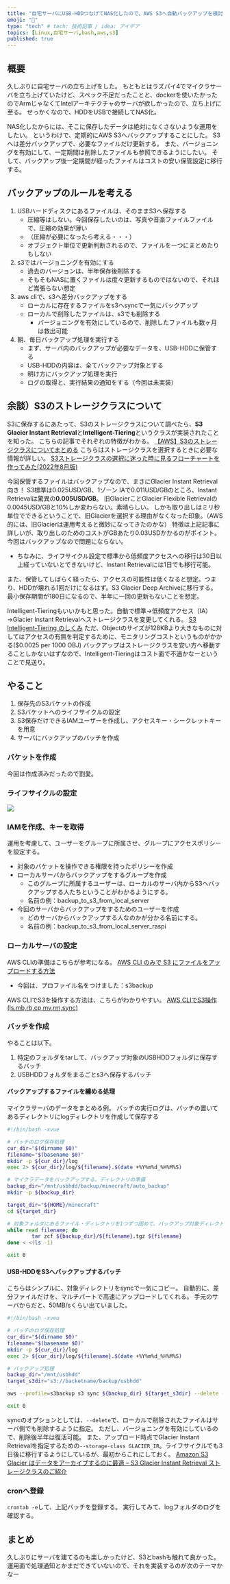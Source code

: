 ```yaml
---
title: "自宅サーバにUSB-HDDつなげてNAS化したので、AWS S3へ自動バックアップを検討して実践してみた"
emoji: "💽"
type: "tech" # tech: 技術記事 / idea: アイデア
topics: [Linux,自宅サーバ,bash,aws,s3]
published: true
---
```


## 概要
久しぶりに自宅サーバの立ち上げをした。
もともとはラズパイ4でマイクラサーバを立ち上げていたけど、スペック不足だったことと、dockerを使いたかったのでArmじゃなくてIntelアーキテクチャのサーバが欲しかったので、立ち上げに至る。
せっかくなので、HDDをUSBで接続してNAS化。

NAS化したからには、そこに保存したデータは絶対になくさないような運用をしたい。
というわけで、定期的にAWS S3へバックアップすることにした。
S3へは差分バックアップで、必要なファイルだけ更新する。
また、バージョニングを有効にして、一定期間は削除したファイルも参照できるようにしたい。
そして、バックアップ後一定期間が経ったファイルはコストの安い保管設定に移行する。


## バックアップのルールを考える
1. USBハードディスクにあるファイルは、そのままS3へ保存する
    - 圧縮等はしない。今回保存したいのは、写真や音楽ファイルファイルで、圧縮の効果が薄い
    - （圧縮が必要になったら考える・・・）
    - オブジェクト単位で更新判断されるので、ファイルを一つにまとめたりもしない
1. s3ではバージョニングを有効にする
    - 過去のバージョンは、半年保存後削除する
    - そもそもNASに置くファイルは度々更新するものではないので、それほど嵩張らない想定
1. aws cliで、s3へ差分バックアップをする
    - ローカルに存在するファイルをs3へsyncで一気にバックアップ
    - ローカルで削除したファイルは、s3でも削除する
        - バージョニングを有効にしているので、削除したファイルも数ヶ月は救出可能
1. 朝、毎日バックアップ処理を実行する
    - まず、サーバ内のバックアップが必要なデータを、USB-HDDに保管する
    - USB-HDDの内容は、全てバックアップ対象とする
    - 明け方にバックアップ処理を実行
    - ログの取得と、実行結果の通知をする（今回は未実装）

## 余談）S3のストレージクラスについて
S3に保存するにあたって、S3のストレージクラスについて調べたら、**S3 Glacier Instant Retrieval**と**Intelligent-Tiering**というクラスが実装されたことを知った。
こちらの記事でそれぞれの特徴がわかる。
[【AWS】S3のストレージクラスについてまとめる](https://qiita.com/masato930/items/cb9ba948c696211b3ee5)
こちらはストレージクラスを選択するときに必要な情報が詳しい。
[S3ストレージクラスの選択に迷った時に見るフローチャートを作ってみた(2022年8月版)](https://dev.classmethod.jp/articles/s3-storage-class-choice-flowchart-2022-8/)

今回保管するファイルはバックアップなので、まさにGlacier Instant Retrieval向き！
S3標準は0.025USD/GB、1ゾーン IAで0.011USD/GBのところ、Instant Retrievalは驚異の**0.005USD/GB**。
旧GlacierことGlacier Flexible Retrievalの0.0045USD/GBと10%しか変わらない。素晴らしい。
しかも取り出しはミリ秒単位でできるということで、旧Glacierを選択する理由がなくなった印象。（AWS的には、旧Glacierは運用考えると微妙になってきたのかな）
特徴は上記記事に詳しいが、取り出しのためのコストがGBあたり0.03USDかかるのがポイント。今回はバックアップなので問題にならない。
* ちなみに、ライフサイクル設定で標準から低頻度アクセスへの移行は30日以上経っていないとできないけど、Instant Retrievalには1日でも移行可能。

また、保管してしばらく経ったら、アクセスの可能性は低くなると想定。つまり、HDDが壊れる1回だけになるはず。S3 Glacier Deep Archiveに移行する。
最小保存期間が180日になるので、半年に一回の更新もないことを想定。

Intelligent-Tieringもいいかもと思った。自動で標準→低頻度アクセス（IA）→Glacier Instant Retrievalへストレージクラスを変更してくれる。
[S3 Intelligent-Tiering のしくみ](https://docs.aws.amazon.com/ja_jp/AmazonS3/latest/userguide/intelligent-tiering-overview.html)
ただ、Objectのサイズが128KBより大きなものに対してはアクセスの有無を判定するために、モニタリングコストというものがかかる($0.0025 per 1000 OBJ)
バックアップはストレージクラスを安い方へ移動することしかないはずなので、Intelligent-Tieringはコスト面で不適かなーということで見送り。

       
## やること

1. 保存先のS3バケットの作成
1. S3バケットへのライフサイクルの設定
1. S3保存だけできるIAMユーザーを作成し、アクセスキー・シークレットキーを用意
1. サーバにバックアップのバッチを作成

### バケットを作成

今回は作成済みだったので割愛。

### ライフサイクルの設定

![](/images/3bb595550d9086/backet_rule.jpg)


### IAMを作成、キーを取得

運用を考慮して、ユーザーをグループに所属させ、グループにアクセスポリシーを設定する。

* 対象のバケットを操作できる権限を持ったポリシーを作成
* ローカルサーバからバックアップをするグループを作成
    - このグループに所属するユーザーは、ローカルのサーバ内からS3へバックアップする人たちということがわかるようにする。
    - 名前の例：backup_to_s3_from_local_server
* 今回のサーバからバックアップをするためのユーザーを作成
    - どのサーバからバックアップする人なのかが分かる名前にする。
    - 名前の例：backup_to_s3_from_local_server_raspi


### ローカルサーバの設定

AWS CLIの準備はこちらが参考になる。
[AWS CLI のみで S3 にファイルをアップロードする方法](https://www.aska-ltd.jp/jp/blog/237)
* 今回は、プロファイル名をつけました：s3backup

AWS CLIでS3を操作する方法は、こちらがわかりやすい。
[AWS CLIでS3操作(ls,mb,rb,cp,mv,rm,sync)](https://www.wakuwakubank.com/posts/642-aws-cli-s3/#index_id12)


### バッチを作成
やることは以下。
1. 特定のフォルダをtarして、バックアップ対象のUSBHDDフォルダに保存するバッチ
2. USBHDDフォルダをまるごとs3へ保存するバッチ

#### バックアップするファイルを纏める処理
マイクラサーバのデータをまとめる例。
バッチの実行ログは、バッチの置いてあるディレクトリにlogディレクトリを作成して保存する

```bash
#!/bin/bash -xvue

# バッチのログ保存処理
cur_dir="$(dirname $0)"
filename="$(basename $0)"
mkdir -p ${cur_dir}/log
exec 2> ${cur_dir}/log/${filename}.$(date +%Y%m%d_%H%M%S)

# マイクラデータをバックアップする。ディレクトリの準備
backup_dir="/mnt/usbhdd/backup/minecraft/auto_backup"
mkdir -p ${backup_dir}

target_dir="${HOME}/minecraft"
cd ${target_dir}

# 対象フォルダにあるファイル・ディレクトリを1つずつ固めて、バックアップ対象ディレクトリへ保管
while read filename; do
        tar zcf ${backup_dir}/${filename}.tgz ${filename}
done < <(ls -1)

exit 0
```

#### USB-HDDをS3へバックアップするバッチ
こちらはシンプルに、対象ディレクトリをsyncで一気にコピー。
自動的に、差分ファイルだけを、マルチパートで高速にアップロードしてくれる。
手元のサーバからだと、50MB/sくらい出ていました。
```bash
#!/bin/bash -xveu

# バッチのログ保存処理
cur_dir="$(dirname $0)"
filename="$(basename $0)"
mkdir -p ${cur_dir}/log
exec 2> ${cur_dir}/log/${filename}.$(date +%Y%m%d_%H%M%S)

# バックアップ処理
backup_dir="/mnt/usbhdd"
target_s3dir="s3://backetname/backup/usbhdd"

aws --profile=s3backup s3 sync ${backup_dir} ${target_s3dir} --delete --storage-class GLACIER_IR

exit 0
```

syncのオプションとしては、`--delete`で、ローカルで削除されたファイルはサーバ側でも削除するように指定。
ただし、バージョニングを有効にしているので、削除後半年は復活可能。
また、アップロード時点でGlacier Instant Retrievalを指定するための`--storage-class GLACIER_IR`。ライフサイクルでも3日後に移行するようにしているが、最初からこれにしておく。
[Amazon S3 Glacier はデータをアーカイブするのに最適 – S3 Glacier Instant Retrieval ストレージクラスのご紹介](https://aws.amazon.com/jp/blogs/news/amazon-s3-glacier-is-the-best-place-to-archive-your-data-introducing-the-s3-glacier-instant-retrieval-storage-class/)

### cronへ登録
`crontab -e`して、上記バッチを登録する。
実行してみて、logフォルダのログを確認する。

## まとめ
久しぶりにサーバを建てるのも楽しかったけど、S3とbashも触れて良かった。
運用面で処理通知とかまだできていないので、それを実装するのが次のテーマかなー

